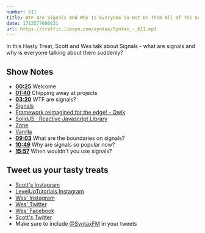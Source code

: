 ```yaml
---
number: 611
title: WTF Are Signals And Why Is Everyone So Hot On Them All Of The Sudden?
date: 1712577600831
url: https://traffic.libsyn.com/syntax/Syntax_-_611.mp3
---
```


In this Hasty Treat, Scott and Wes talk about Signals - what are signals and why is everyone talking about them suddenly?

## Show Notes

* **[00:25](#t=00:25)** Welcome
* **[01:40](#t=01:40)** Chipping away at projects
* **[03:20](#t=03:20)** WTF are signals?
* [Signals](https://github.com/preactjs/signals)
* [Framework reimagined for the edge! - Qwik](https://qwik.builder.io/)
* [SolidJS · Reactive Javascript Library](https://www.solidjs.com/)
* [Zone](https://github.com/angular/angular/tree/main/packages/zone.js)
* [Vanilla](https://codesandbox.io/s/07ktxc?file=/src/index.js)
* **[09:03](#t=09:03)** What are the boundaries on signals?
* **[10:49](#t=10:49)** Why are signals so popular now?
* **[15:57](#t=15:57)** When wouldn't you use signals?

## Tweet us your tasty treats

* [Scott's Instagram](https://www.instagram.com/stolinski/)
* [LevelUpTutorials Instagram](https://www.instagram.com/LevelUpTutorials/)
* [Wes' Instagram](https://www.instagram.com/wesbos/)
* [Wes' Twitter](https://twitter.com/wesbos)
* [Wes' Facebook](https://www.facebook.com/wesbos.developer)
* [Scott's Twitter](https://twitter.com/stolinski)
* Make sure to include [@SyntaxFM](https://twitter.com/SyntaxFM) in your tweets
